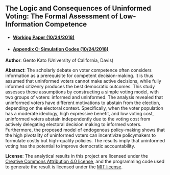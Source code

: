 ## The Logic and Consequences of Uninformed Voting: The Formal Assessment of Low-Information Competence

* #### [Working Paper (10/24/2018)](Kato2018thlo_main.pdf)
* #### [Appendix C: Simulation Codes (10/24/2018)](Kato2018thlo_simulations.R)

**Author**: Gento Kato (University of California, Davis)

**Abstract**: The scholarly debate on voter competence often considers information as a prerequisite for competent decision-making. It is thus assumed that uninformed voters cannot make active decisions, while fully informed citizenry produces the best democratic outcomes. This study assesses these assumptions by constructing a simple voting model, with two groups of voters: informed and uninformed. The analysis revealed that uninformed voters have different motivations to abstain from the election, depending on the electoral context. Specifically, when the voter population has a moderate ideology, high expressive benefit, and low voting cost, uninformed voters abstain independently due to the voting cost from actively delegating electoral decision making to informed voters. Furthermore, the proposed model of endogenous policy-making shows that the high pivotality of uninformed voters can incentivize policymakers to formulate costly but high-quality policies. The results imply that uninformed voting has the potential to improve democratic accountability.

**License**: The analytical results in this project are licensed under the [Creative Commons Attribution 4.0 license](https://choosealicense.com/licenses/cc-by-4.0/), and the programming code used to generate the result is licensed under the [MIT license](https://choosealicense.com/licenses/mit/).
